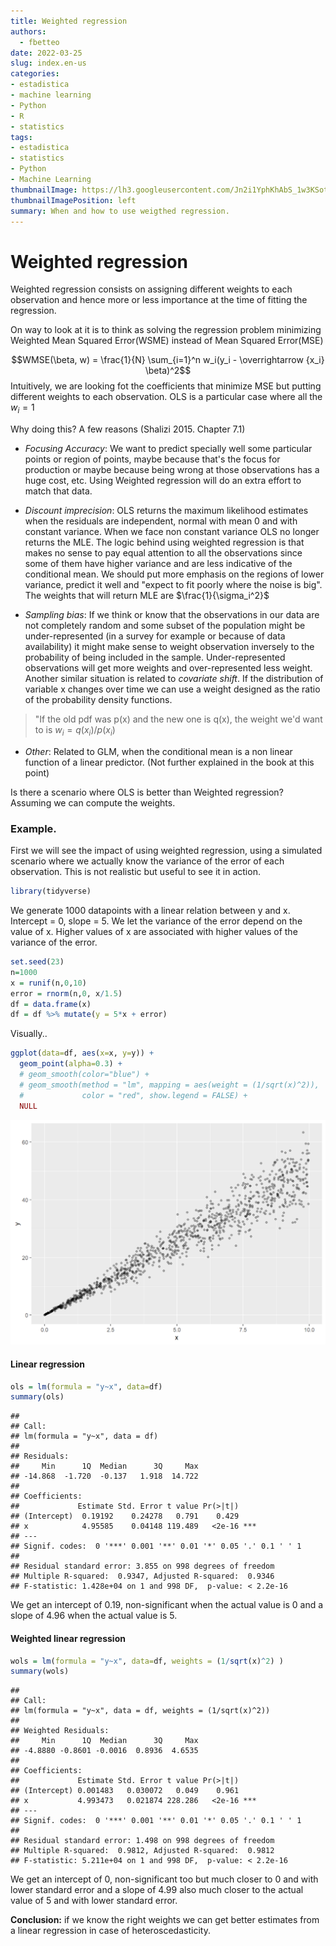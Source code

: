 ```yaml
---
title: Weighted regression
authors:
  - fbetteo
date: 2022-03-25
slug: index.en-us
categories:
- estadistica
- machine learning
- Python
- R
- statistics
tags:
- estadistica
- statistics
- Python
- Machine Learning
thumbnailImage: https://lh3.googleusercontent.com/Jn2i1YphKhAbS_1w3KSotp7L0BZA3GguSSAEUCCyH9V4g2PtunCuoE0GlY-PkdrsLERb08KiSsNvIMPqpQ=w260-h173-rw
thumbnailImagePosition: left
summary: When and how to use weigthed regression.
---
```

# Weighted regression

Weighted regression consists on assigning different weights to each observation and hence more or less importance at the time of fitting the regression.  

On way to look at it is to think as solving the regression problem minimizing Weighted Mean Squared Error(WSME) instead of Mean Squared Error(MSE)

$$WMSE(\beta, w) = \frac{1}{N} \sum_{i=1}^n w_i(y_i - \overrightarrow {x_i} \beta)^2$$
Intuitively, we are looking fot the coefficients that minimize MSE but putting different weights to each observation. OLS is a particular case where all the $w_i = 1$

Why doing this? A few reasons (Shalizi 2015. Chapter 7.1)  

* _Focusing Accuracy_: We want to predict specially well some particular points or region of points, maybe because that's the focus for production or maybe because being wrong at those observations has a huge cost, etc. Using Weighted regression will do an extra effort to match that data.

* _Discount imprecision_: OLS returns the maximum likelihood estimates when the residuals are independent, normal with mean 0 and with constant variance. When we face non constant variance OLS no longer returns the MLE. 
The logic behind using weighted regression is that makes no sense to pay equal attention to all the observations since some of them have higher variance and are less indicative of the conditional mean. We should put more emphasis on the regions of lower variance, predict it well and "expect to fit poorly where the noise is big".  
The weights that will return MLE are $\frac{1}{\sigma_i^2}$

* _Sampling bias_: If we think or know that the observations in our data are not completely random and some subset of the population might be under-represented (in a survey for example or because of data availability) it might make sense to weight observation inversely to the probability of being included in the sample. Under-represented observations will get more weights and over-represented less weight.  
Another similar situation is related to _covariate shift_. If the distribution of variable x changes over time we can use a weight designed as the ratio of the probability density functions. 
> "If the old pdf was p(x) and the new one is q(x), the weight we'd want to is $w_i=q(x_i)/p(x_i)$

* _Other_: Related to GLM, when the conditional mean is a non linear function of a linear predictor. (Not further explained in the book at this point)

Is there a scenario where OLS is better than Weighted regression? Assuming we can compute the weights.

### Example. 

First we will see the impact of using weighted regression, using a simulated scenario where we actually know the variance of the error of each observation. This is not realistic but useful to see it in action.

```r
library(tidyverse)
```

We generate 1000 datapoints with a linear relation between y and x. Intercept = 0, slope = 5. We let the variance of the error depend on the value of x. Higher values of x are associated with higher values of the variance of the error.


```r
set.seed(23)
n=1000
x = runif(n,0,10)
error = rnorm(n,0, x/1.5)
df = data.frame(x)
df = df %>% mutate(y = 5*x + error)
```
Visually..


```r
ggplot(data=df, aes(x=x, y=y)) +
  geom_point(alpha=0.3) + 
  # geom_smooth(color="blue") +
  # geom_smooth(method = "lm", mapping = aes(weight = (1/sqrt(x)^2)),
  #             color = "red", show.legend = FALSE) +
  NULL
```

![Image](./img/2022-03-25-weighted-regression-unnamed-chunk-3-1.png)

#### Linear regression




```r
ols = lm(formula = "y~x", data=df)
summary(ols)
```

```
## 
## Call:
## lm(formula = "y~x", data = df)
## 
## Residuals:
##     Min      1Q  Median      3Q     Max 
## -14.868  -1.720  -0.137   1.918  14.722 
## 
## Coefficients:
##             Estimate Std. Error t value Pr(>|t|)    
## (Intercept)  0.19192    0.24278   0.791    0.429    
## x            4.95585    0.04148 119.489   <2e-16 ***
## ---
## Signif. codes:  0 '***' 0.001 '**' 0.01 '*' 0.05 '.' 0.1 ' ' 1
## 
## Residual standard error: 3.855 on 998 degrees of freedom
## Multiple R-squared:  0.9347,	Adjusted R-squared:  0.9346 
## F-statistic: 1.428e+04 on 1 and 998 DF,  p-value: < 2.2e-16
```
We get an intercept of 0.19, non-significant when the actual value is 0 and a slope of 4.96 when the actual value is 5.


#### Weighted linear regression

```r
wols = lm(formula = "y~x", data=df, weights = (1/sqrt(x)^2) )
summary(wols)
```

```
## 
## Call:
## lm(formula = "y~x", data = df, weights = (1/sqrt(x)^2))
## 
## Weighted Residuals:
##     Min      1Q  Median      3Q     Max 
## -4.8880 -0.8601 -0.0016  0.8936  4.6535 
## 
## Coefficients:
##             Estimate Std. Error t value Pr(>|t|)    
## (Intercept) 0.001483   0.030072   0.049    0.961    
## x           4.993473   0.021874 228.286   <2e-16 ***
## ---
## Signif. codes:  0 '***' 0.001 '**' 0.01 '*' 0.05 '.' 0.1 ' ' 1
## 
## Residual standard error: 1.498 on 998 degrees of freedom
## Multiple R-squared:  0.9812,	Adjusted R-squared:  0.9812 
## F-statistic: 5.211e+04 on 1 and 998 DF,  p-value: < 2.2e-16
```

We get an intercept of 0, non-significant too but much closer to 0 and with lower standard error and a slope of 4.99 also much closer to the actual value of 5 and with lower standard error.

**Conclusion:** if we know the right weights we can get better estimates from a linear regression in case of heteroscedasticity.  




